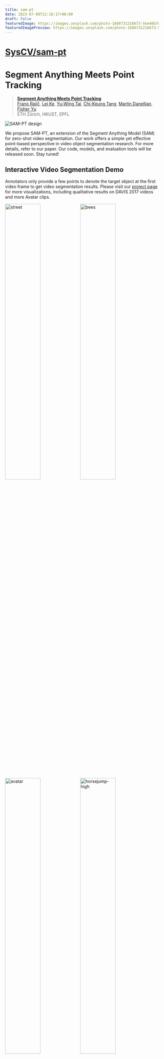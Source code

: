 ```yaml
---
title: sam-pt
date: 2023-07-09T12:18:17+08:00
draft: False
featuredImage: https://images.unsplash.com/photo-1686731216673-5ee46b7d7d91?ixid=M3w0NjAwMjJ8MHwxfHJhbmRvbXx8fHx8fHx8fDE2ODg4NzYxODh8&ixlib=rb-4.0.3
featuredImagePreview: https://images.unsplash.com/photo-1686731216673-5ee46b7d7d91?ixid=M3w0NjAwMjJ8MHwxfHJhbmRvbXx8fHx8fHx8fDE2ODg4NzYxODh8&ixlib=rb-4.0.3
---
```


# [SysCV/sam-pt](https://github.com/SysCV/sam-pt)

# Segment Anything Meets Point Tracking

> [**Segment Anything Meets Point Tracking**](https://arxiv.org/abs/2307.01197) \
> [Frano Rajič](https://m43.github.io/), [Lei Ke](http://www.kelei.site/), [Yu-Wing Tai](https://yuwingtai.github.io/), [Chi-Keung Tang](http://home.cse.ust.hk/~cktang/bio.html), [Martin Danelljan](https://martin-danelljan.github.io/), [Fisher Yu](https://www.yf.io/) \
> ETH Zürich, HKUST, EPFL


![SAM-PT design](assets/figure-1.png?raw=true)

We propose SAM-PT, an extension of the Segment Anything Model (SAM) for zero-shot video segmentation. Our work offers a simple yet effective point-based perspective in video object segmentation research. For more details, refer to our paper. Our code, models, and evaluation tools will be released soon. Stay tuned!

## Interactive Video Segmentation Demo
Annotators only provide a few points to denote the target object at the first video frame to get video segmentation results. Please visit our [project page](https://www.vis.xyz/pub/sam-pt/) for more visualizations, including qualitative results on DAVIS 2017 videos and more Avatar clips.
<p float="left">
  <img alt="street" src="assets/street.gif?raw=true" width="48%" /> 
  <img alt="bees" src="assets/bees.gif?raw=true" width="48%" /> 
  <img alt="avatar" src="assets/avatar.gif?raw=true" width="48%" />
  <img alt="horsejump-high" src="assets/horsejump-high.gif?raw=true" width="48%" />
</p>

## Semi-supervised Video Object Segmentation (VOS)
SAM-PT is the first method to utilize sparse point tracking combined with SAM for video segmentation. With such compact mask representation, we achieve the highest $\mathcal{J\\&F}$ scores on the DAVIS 2016 and 2017 validation subsets among methods that do not utilize any video segmentation data during training.
![table-1](assets/table-1.png?raw=true)

Quantitative results in semi-supervised VOS on the validation subsets of DAVIS 2017, YouTube-VOS 2018, and MOSE 2023:
![table-3](assets/table-3.png?raw=true)
![table-4](assets/table-4.png?raw=true)
![table-5](assets/table-5.png?raw=true)

## Video Instance Segmentation (VIS)

On the validation split of UVO VideoDenseSet v1.0, SAM-PT outperforms TAM even though the former was not trained on any video segmentation data. TAM is a concurrent approach combining SAM and XMem, where XMem was pre-trained on BL30K and trained on DAVIS and YouTube-VOS, but not on UVO. On the other hand, SAM-PT combines SAM with the PIPS point tracking method, both of which have not been trained on any video segmentation tasks.
![table-6](assets/table-6.png?raw=true)

## Acknowledgments

We want to thank [SAM](https://github.com/facebookresearch/segment-anything), [PIPS](https://github.com/aharley/pips), [HQ-SAM](https://github.com/SysCV/sam-hq), and [XMem](https://github.com/hkchengrex/XMem) for publicly releasing their code and pretrained models.

## Citation

If you find SAM-PT useful in your research or if you refer to the results mentioned in this repository, please star :star: this repository and consider citing :pencil::
```bibtex
@article{sam-pt,
  title   = {Segment Anything Meets Point Tracking},
  author  = {Rajič, Frano and Ke, Lei and Tai, Yu-Wing and Tang, Chi-Keung and Danelljan, Martin and Yu, Fisher},
  journal = {arXiv:2307.01197},
  year    = {2023}
}
```
